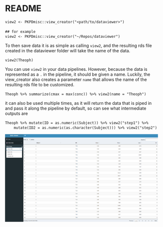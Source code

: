 README
=========

```
view2 <- PKPDmisc::view_creator("<path/to/dataviewer>")

## for example
view2 <- PKPDmisc::view_creator("~/Repos/dataviewer")
```

To then save data it is as simple as calling `view2`, and the resulting rds file
created in the dataviewer folder will take the name of the data.

```
view2(Theoph)
```

You can use `view2` in your data pipelines. However, because the data is 
represented as a `.` in the pipeline, it should be given a name. Luckily, the view_creator
also creates a parameter `name` that allows the name of the resulting rds file
to be customized.


```
Theoph %>% summarize(cmax = max(conc)) %>% view2(name = "Theoph")
```

it can also be used multiple times, as it will return the data that is piped in and
pass it along the pipeline by default, so can see what intermediate outputs are


```
Theoph %>% mutate(ID = as.numeric(Subject)) %>% view2("step1") %>%
    mutate(ID2 = as.numeric(as.character(Subject))) %>% view2("step2")
```


![](assets/example1.png)
